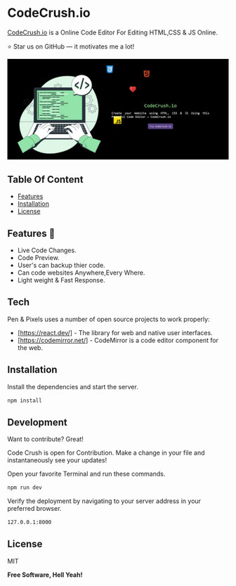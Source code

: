 # CodeCrush.io
[CodeCrush.io](https://delicate-pithivier-c08beb.netlify.app/) is a Online Code Editor For Editing HTML,CSS &amp; JS Online.

:star: Star us on GitHub — it motivates me a lot!

![CodeCrush](https://github.com/rimmelasghar/CodeCrush.io/blob/main/src/assets/front.jpg)

## Table Of Content

- [Features](#features)
- [Installation](#installation)
- [License](#license)



<p id ="features"></p>

## Features 💎 

- Live Code Changes.
- Code Preview. 
- User's can backup thier code.
- Can code websites Anywhere,Every Where.
- Light weight & Fast Response.


## Tech

Pen & Pixels uses a number of open source projects to work properly:

- [https://react.dev/] - The library for web and native user interfaces.
- [https://codemirror.net/] - CodeMirror is a code editor component for the web.


 
## Installation
Install the dependencies and start the server.

```sh
npm install
```
## Development

Want to contribute? Great!

Code Crush is open for Contribution.
Make a change in your file and instantaneously see your updates!

Open your favorite Terminal and run these commands.

```sh
npm run dev
```

Verify the deployment by navigating to your server address in
your preferred browser.

```sh
127.0.0.1:8000
```

## License

MIT

**Free Software, Hell Yeah!**

[//]: # (These are reference links used in the body of this note and get stripped out when the markdown processor does its job. There is no need to format nicely because it shouldn't be seen. Thanks SO - http://stackoverflow.com/questions/4823468/store-comments-in-markdown-syntax)


   [PlDb]: <https://github.com/joemccann/dillinger/tree/master/plugins/dropbox/README.md>
   [PlGh]: <https://github.com/joemccann/dillinger/tree/master/plugins/github/README.md>
   [PlGd]: <https://github.com/joemccann/dillinger/tree/master/plugins/googledrive/README.md>
   [PlOd]: <https://github.com/joemccann/dillinger/tree/master/plugins/onedrive/README.md>
   [PlMe]: <https://github.com/joemccann/dillinger/tree/master/plugins/medium/README.md>
   [PlGa]: <https://github.com/RahulHP/dillinger/blob/master/plugins/googleanalytics/README.md>
